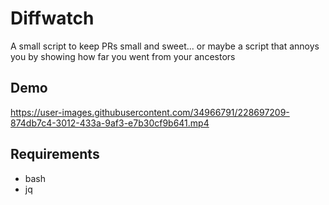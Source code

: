 # Diffwatch
A small script to keep PRs small and sweet... or maybe a script that annoys you by showing how far you went from your ancestors

## Demo

https://user-images.githubusercontent.com/34966791/228697209-874db7c4-3012-433a-9af3-e7b30cf9b641.mp4

## Requirements
- bash
- jq
